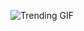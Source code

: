 
<!-- GIF_SECTION -->
![Trending GIF](https://media4.giphy.com/media/v1.Y2lkPThiYjIxNzcyZ2Fsc2N1cGYwaG1tN2U5bHN2amNrYndmM2d5emtvZWdpdHczM2x4cCZlcD12MV9naWZzX3NlYXJjaCZjdD1n/WQxhrCs2cHuyA/giphy.gif)
<!-- END_GIF_SECTION -->
